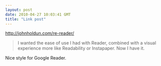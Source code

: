 ```yaml
---
layout: post
date: 2010-04-27 10:03:41 GMT
title: "Link post"
---
```

<http://johnholdun.com/re-reader/>

> I wanted the ease of use I had with Reader, combined with a visual experience more like Readability or Instapaper. Now I have it.

Nice style for Google Reader.